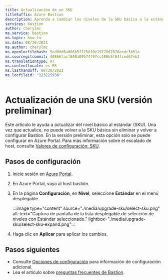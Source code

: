 ```yaml
---
title: Actualización de un SKU
titleSuffix: Azure Bastion
description: Aprenda a cambiar los niveles de la SKU básica a la estándar.
services: bastion
author: cherylmc
ms.service: bastion
ms.topic: how-to
ms.date: 08/30/2021
ms.author: cherylmc
ms.openlocfilehash: 5ed0dd6ad86b5f7758f0e1972867876eedc3b51a
ms.sourcegitcommit: 40866facf800a09574f97cc486b5f64fced67eb2
ms.translationtype: HT
ms.contentlocale: es-ES
ms.lasthandoff: 08/30/2021
ms.locfileid: "123225936"
---
```

# <a name="upgrade-a-sku-preview"></a>Actualización de una SKU (versión preliminar)

Este artículo le ayuda a actualizar del nivel básico al estándar (SKU). Una vez que actualice, no puede volver a la SKU básica sin eliminar y volver a configurar Bastion. En la versión preliminar, esta opción solo se puede configurar en Azure Portal. Para más información sobre el escalado de host, consulte [Valores de configuración: SKU](configuration-settings.md#skus). 

## <a name="configuration-steps"></a>Pasos de configuración

1. Inicie sesión en [Azure Portal](https://ms.portal.azure.com).
1. En Azure Portal, vaya al host bastión.
1. En la página **Configuración**, en **Nivel**, seleccione **Estándar** en el menú desplegable.

   :::image type="content" source="./media/upgrade-sku/select-sku.png" alt-text="Captura de pantalla de la lista desplegable de selección de niveles con Estándar seleccionado." lightbox="./media/upgrade-sku/select-sku-expand.png":::

1. Haga clic en **Aplicar** para aplicar los cambios.

## <a name="next-steps"></a>Pasos siguientes

* Consulte [Opciones de configuración](configuration-settings.md) para información de configuración adicional.
* Lea el artículo sobre [preguntas frecuentes de Bastion](bastion-faq.md).

